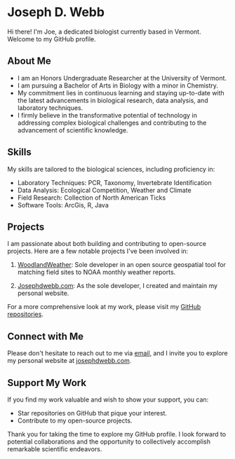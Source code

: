 # Joseph D. Webb

Hi there! I'm Joe, a dedicated biologist currently based in Vermont. Welcome to my GitHub profile.

## About Me

- I am an Honors Undergraduate Researcher at the University of Vermont.
- I am pursuing a Bachelor of Arts in Biology with a minor in Chemistry.
- My commitment lies in continuous learning and staying up-to-date with the latest advancements in biological research, data analysis, and laboratory techniques.
- I firmly believe in the transformative potential of technology in addressing complex biological challenges and contributing to the advancement of scientific knowledge.

## Skills

My skills are tailored to the biological sciences, including proficiency in:

- Laboratory Techniques: PCR, Taxonomy, Invertebrate Identification
- Data Analysis: Ecological Competition, Weather and Climate
- Field Research: Collection of North American Ticks
- Software Tools: ArcGis, R, Java
  
## Projects

I am passionate about both building and contributing to open-source projects. Here are a few notable projects I've been involved in:

1. [WoodlandWeather](https://github.com/josephdwebb/woodlandweather): Sole developer in an open source geospatial tool for matching field sites to NOAA monthly weather reports.
   
2. [Josephdwebb.com](https://github.com/josephdwebb/josephdwebb.github.io): As the sole developer, I created and maintain my personal website.
   
For a more comprehensive look at my work, please visit my [GitHub repositories](https://github.com/josephdwebb).

## Connect with Me

Please don't hesitate to reach out to me via [email](josephwebb4@hotmail.com), and I invite you to explore my personal website at [josephdwebb.com](https://josephdwebb.com).

## Support My Work

If you find my work valuable and wish to show your support, you can:

- Star repositories on GitHub that pique your interest.
- Contribute to my open-source projects.

Thank you for taking the time to explore my GitHub profile. I look forward to potential collaborations and the opportunity to collectively accomplish remarkable scientific endeavors.
